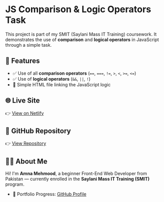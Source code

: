 # JS Comparison & Logic Operators Task

This project is part of my SMIT (Saylani Mass IT Training) coursework. It demonstrates the use of **comparison** and **logical operators** in JavaScript through a simple task.

## 🚀 Features

- ✅ Use of all **comparison operators** (`==`, `===`, `!=`, `>`, `<`, `>=`, `<=`)
- ✅ Use of **logical operators** (`&&`, `||`, `!`)
- 📄 Simple HTML file linking the JavaScript logic


## 🌐 Live Site  
👉 [View on Netlify](https://js-comparison-logic.netlify.app)

## 📁 GitHub Repository  
👉 [View Repository](https://github.com/Amna7877/js-comparison-logic)




## 👩‍💻 About Me

Hi! I'm **Amna Mehmood**, a beginner Front-End Web Developer from Pakistan — currently enrolled in the **Saylani Mass IT Training (SMIT)** program.  

- 📂 Portfolio Progress: [GitHub Profile](https://github.com/Amna7877)
